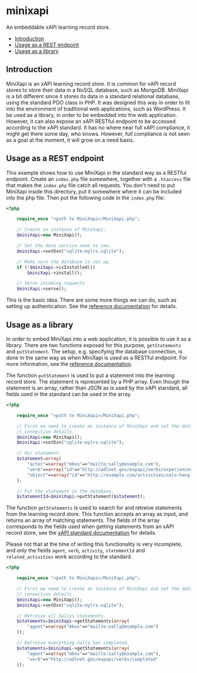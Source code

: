 # minixapi

An embeddable xAPI learning record store.

* [Introduction](#introduction)
* [Usage as a REST endpoint](#usage-as-a-rest-endpoint)
* [Usage as a library](#usage-as-a-library)

## Introduction

MiniXapi is an xAPI learning record store. It is common for xAPI record stores to store their data in a NoSQL database, such as MongoDB. MiniXapi is a bit different since it stores its data in a standard relational database, using the standard PDO class in PHP. It was designed this way in order to fit into the environment of traditional web applications, such as WordPress. It be used as a library, in order to be embedded into the web application. However, it can also expose an xAPI RESTful endpoint to be accessed according to the xAPI standard. It has no where near full xAPI compliance, it might get there some day, who knows. However, full compliance is not seen as a goal at the moment, it will grow on a need basis.

## Usage as a REST endpoint

This example shows how to use MiniXapi in the standard way as a RESTful endpoint. Create an `index.php` file somewhere, together with a `.htaccess` file that makes the `index.php` file catch all requests. You don't need to put MiniXapi inside this directory, put it somewhere where it can be included into the php file. Then put the following code in the `index.php` file:

```php
<?php

    require_once "<path to MiniXapi>/MiniXapi.php";

    // Create an instance of MiniXapi.
    $miniXapi=new MiniXapi();

    // Set the data service name to use.
    $miniXapi->setDsn("sqlite:mylrs.sqlite");

    // Make sure the database is set up.
    if (!$miniXapi->isInstalled())
        $miniXapi->install();

    // Serve incoming requests.
    $miniXapi->serve();
```

This is the basic idea. There are some more things we can do, such as setting up authentication. See the [reference documentation](https://limikael.github.io/minixapi/doc/) for details.

## Usage as a library

In order to embed MiniXapi into a web application, it is possible to use it as a library. There are two functions exposed for this purpose, `getStatements` and `putStatement`. The setup, e.g. specifying the database connection, is done in the same way as when MiniXapi is used as a RESTful endpoint. For more information, see the [reference documentation](https://limikael.github.io/minixapi/doc/).

The function `putStatement` is used to put a statement into the learning record store. The statement is represented by a PHP array. Even though the statement is an array, rather than JSON as is used by the xAPI standard, all fields used in the standard can be used in the array. 

```php
<?php

    require_once "<path to MiniXapi>/MiniXapi.php";

    // First we need to create an instance of MiniXapi and set the database
    // connection details.
    $miniXapi=new MiniXapi();
    $miniXapi->setDsn("sqlite:mylrs.sqlite");

    // Our statement.
    $statement=array(
        "actor"=>array("mbox"=>"mailto:sally@example.com"),
        "verb"=>array("id"=>"http://adlnet.gov/expapi/verbs/experienced"),
        "object"=>array("id"=>"http://example.com/activities/solo-hang-gliding")
    );

    // Put the statement in the database.
    $statementId=$miniXapi->putStatement($statement);
```

The function `getStatements` is used to search for and retreive statements from the learning record store. This function accepts an array as input, and returns an array of matching statements. The fields of the array corresponds to the fields used when getting statements from an xAPI record store, see the [xAPI standard documentation](https://github.com/adlnet/xAPI-Spec/blob/master/xAPI-Communication.md#213-get-statements) for details.

Please not that at the time of writing this functionality is very incomplete, and only the fields `agent`, `verb`, `activity`, `statementId` and `related_activities` work according to the standard.


```php
<?php

    require_once "<path to MiniXapi>/MiniXapi.php";

    // First we need to create an instance of MiniXapi and set the database
    // connection details.
    $miniXapi=new MiniXapi();
    $miniXapi->setDsn("sqlite:mylrs.sqlite");

    // Retreive all Sallys statements.
    $statements=$miniXapi->getStatements(array(
        "agent"=>array("mbox"=>"mailto:sally@example.com")
    ));

    // Retreive everything Sally has completed.
    $statements=$miniXapi->getStatements(array(
        "agent"=>array("mbox"=>"mailto:sally@example.com"),
        "verb"=>"http://adlnet.gov/expapi/verbs/completed"
    ));
```
